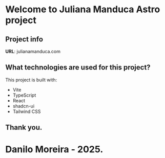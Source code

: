 # Welcome to Juliana Manduca Astro project

## Project info

**URL**: julianamanduca.com

## What technologies are used for this project?

This project is built with:

- Vite
- TypeScript
- React
- shadcn-ui
- Tailwind CSS

## Thank you.
# Danilo Moreira - 2025.